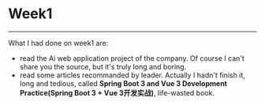 # Week1

---

What I had done on week1 are:

- read the Ai web application project of the company. Of course I can't share you the source, but it's truly long and boring.
- read some articles recommanded by leader. Actually I hadn't finish it, long and tedious, called **Spring Boot 3 and Vue 3 Development Practice(Spring Boot 3 + Vue 3开发实战)**, life-wasted book.

